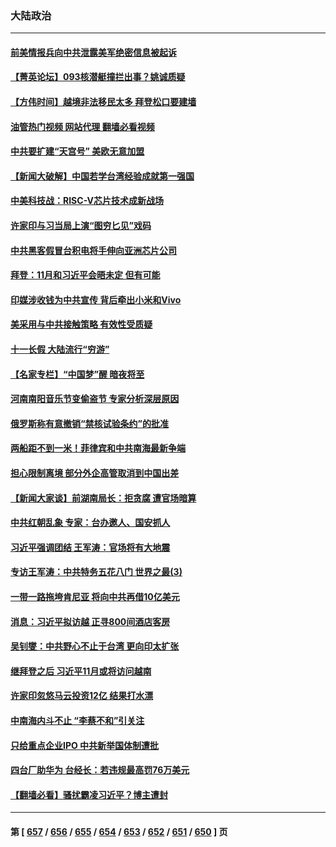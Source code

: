 ### 大陆政治
---
#### [前美情报兵向中共泄露美军绝密信息被起诉](../../pages/ncid277/n14089950.md?10070845) 
#### [【菁英论坛】093核潜艇撞拦出事？姚诚质疑](../../pages/ncid277/n14089936.md?10070845) 
#### [【方伟时间】越境非法移民太多 拜登松口要建墙](../../pages/ncid277/n14089934.md?10070845) 
#### [油管热门视频 网站代理 翻墙必看视频](http://138.2.39.72:81/youtube.html?epic-marker?10070845)
#### [中共要扩建“天宫号” 美欧无意加盟](../../pages/ncid277/n14089851.md?10070845) 
#### [【新闻大破解】中国若学台湾经验成就第一强国](../../pages/ncid277/n14089796.md?10070845) 
#### [中美科技战：RISC-V芯片技术成新战场](../../pages/ncid277/n14089810.md?10070845) 
#### [许家印与习当局上演“图穷匕见”戏码](../../pages/ncid277/n14089818.md?10070845) 
#### [中共黑客假冒台积电将手伸向亚洲芯片公司](../../pages/ncid277/n14089824.md?10070845) 
#### [拜登：11月和习近平会晤未定 但有可能](../../pages/ncid277/n14089821.md?10070845) 
#### [印媒涉收钱为中共宣传 背后牵出小米和Vivo](../../pages/ncid277/n14089815.md?10070845) 
#### [美采用与中共接触策略 有效性受质疑](../../pages/ncid277/n14089723.md?10070845) 
#### [十一长假 大陆流行“穷游”](../../pages/ncid277/n14089765.md?10070845) 
#### [【名家专栏】“中国梦”醒 暗夜将至](../../pages/ncid277/n14088776.md?10070845) 
#### [河南南阳音乐节变偷盗节 专家分析深层原因](../../pages/ncid277/n14089616.md?10070845) 
#### [俄罗斯称有意撤销“禁核试验条约”的批准](../../pages/ncid277/n14089692.md?10070845) 
#### [两船距不到一米！菲律宾和中共南海最新争端](../../pages/ncid277/n14089764.md?10070845) 
#### [担心限制离境 部分外企高管取消到中国出差](../../pages/ncid277/n14089660.md?10070845) 
#### [【新闻大家谈】前湖南局长：拒贪腐 遭官场暗算](../../pages/ncid277/n14089711.md?10070845) 
#### [中共红朝乱象 专家：台办邀人、国安抓人](../../pages/ncid277/n14089544.md?10070845) 
#### [习近平强调团结 王军涛：官场将有大地震](../../pages/ncid277/n14089478.md?10070845) 
#### [专访王军涛：中共特务五花八门 世界之最(3)](../../pages/ncid277/n14086905.md?10070845) 
#### [一带一路拖垮肯尼亚 将向中共再借10亿美元](../../pages/ncid277/n14089645.md?10070845) 
#### [消息：习近平拟访越 正寻800间酒店客房](../../pages/ncid277/n14089534.md?10070845) 
#### [吴钊燮：中共野心不止于台湾 更向印太扩张](../../pages/ncid277/n14089418.md?10070845) 
#### [继拜登之后 习近平11月或将访问越南](../../pages/ncid277/n14089545.md?10070845) 
#### [许家印忽悠马云投资12亿 结果打水漂](../../pages/ncid277/n14089403.md?10070845) 
#### [中南海内斗不止 “李蔡不和”引关注](../../pages/ncid277/n14089422.md?10070845) 
#### [只给重点企业IPO 中共新举国体制遭批](../../pages/ncid277/n14089340.md?10070845) 
#### [四台厂助华为 台经长：若违规最高罚76万美元](../../pages/ncid277/n14089307.md?10070845) 
#### [【翻墙必看】骚扰霸凌习近平？博主遭封](../../pages/ncid277/n14089305.md?10070845) 

---
#### 第 [ [657](./657.md?10070845) / [656](./656.md?10070845) / [655](./655.md?10070845) / [654](./654.md?10070845) / [653](./653.md?10070845) / [652](./652.md?10070845) / [651](./651.md?10070845) / [650](./650.md?10070845) ] 页
